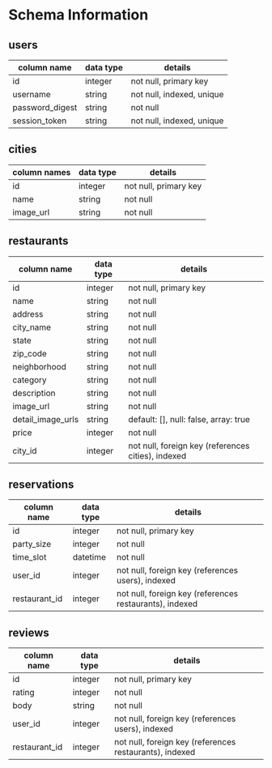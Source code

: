 # Schema Information

## users
column name     | data type | details
----------------|-----------|-----------------------
id              | integer   | not null, primary key
username        | string    | not null, indexed, unique
password_digest | string    | not null
session_token   | string    | not null, indexed, unique

## cities
column names    | data type | details
----------------|-----------|----------------------
id              | integer   | not null, primary key
name            | string    | not null
image_url       | string    | not null

## restaurants
column name       | data type | details
------------------|-----------|-----------------------
id                | integer   | not null, primary key
name              | string    | not null
address           | string    | not null
city_name         | string    | not null
state             | string    | not null
zip_code          | string    | not null
neighborhood      | string    | not null
category          | string    | not null
description       | string    | not null
image_url         | string    | not null
detail_image_urls | string    | default: [], null: false, array: true
price             | integer   | not null
city_id           | integer   | not null, foreign key (references cities), indexed

## reservations
column name     | data type | details
----------------|-----------|-----------------------
id              | integer   | not null, primary key
party_size      | integer   | not null
time_slot       | datetime  | not null
user_id         | integer   | not null, foreign key (references users), indexed
restaurant_id   | integer   | not null, foreign key (references restaurants), indexed

## reviews
column name     | data type | details
----------------|-----------|-----------------------
id              | integer   | not null, primary key
rating          | integer   | not null
body            | string    | not null
user_id         | integer   | not null, foreign key (references users), indexed
restaurant_id   | integer   | not null, foreign key (references restaurants), indexed
